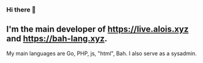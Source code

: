 ### Hi there 👋

<!--
**ithirzty/ithirzty** is a ✨ _special_ ✨ repository because its `README.md` (this file) appears on your GitHub profile.
-->

## I'm the main developer of https://live.alois.xyz and https://bah-lang.xyz.
My main languages are Go, PHP, js, "html", Bah.
I also serve as a sysadmin.
